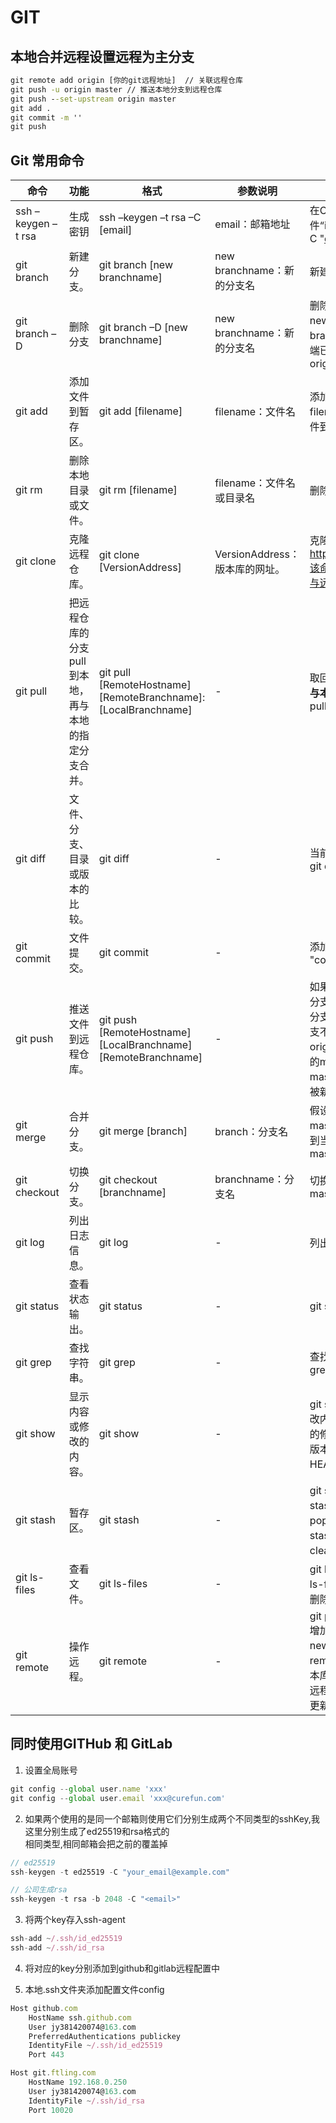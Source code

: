 # GIT

## 本地合并远程设置远程为主分支

```cmd
git remote add origin [你的git远程地址]  // 关联远程仓库
git push -u origin master // 推送本地分支到远程仓库
git push --set-upstream origin master
git add .
git commit -m ''
git push
```

## Git 常用命令

| **命令**           | **功能**                                             | **格式**                                                     | **参数说明**                   | **使用实例**                                                 |
| ------------------ | ---------------------------------------------------- | ------------------------------------------------------------ | ------------------------------ | ------------------------------------------------------------ |
| ssh –keygen –t rsa | 生成密钥                                             | ssh –keygen –t rsa –C [email]                                | email：邮箱地址                | 在C盘.ssh文件夹下获取密钥文件“id_rsa.pub”ssh –keygen –t rsa –C "<devcloud_key01@huawei.com>" |
| git branch         | 新建分支。                                           | git branch [new branchname]                                  | new branchname：新的分支名     | 新建分支：git branch newbranch                               |
| git branch –D      | 删除分支                                             | git branch –D [new branchname]                               | new branchname：新的分支名     | 删除本地分支：git branch –D newbranch删除服务器仓库分支git branch –rd origin/newbranch同步远端已删除的分支git remote prune origin |
| git add            | 添加文件到暂存区。                                   | git add [filename]                                           | filename：文件名               | 添加一个文件到暂缓区：git add filename添加所有修改的和新增的文件到暂缓区：git add . |
| git rm             | 删除本地目录或文件。                                 | git rm [filename]                                            | filename：文件名或目录名       | 删除文件：git rm filename                                    |
| git clone          | 克隆远程仓库。                                       | git clone [VersionAddress]                                   | VersionAddress：版本库的网址。 | 克隆**jQuery**的版本库：git clone <https://github.com/jquery/jquery.git该命令会在本地主机生成一个目录，与远程主机的版本库同名。> |
| git pull           | 把远程仓库的分支pull到本地，再与本地的指定分支合并。 | git pull [RemoteHostname] [RemoteBranchname]:[LocalBranchname] | -                              | 取回**“origin”**主机的**“next”**分支，与本地的**“master”**分支合并：git pull origin next:master |
| git diff           | 文件、分支、目录或版本的比较。                       | git diff                                                     | -                              | 当前与**“master”**分支的比较：git diff master                |
| git commit         | 文件提交。                                           | git commit                                                   | -                              | 添加提交信息：git commit –m "commit message"                 |
| git push           | 推送文件到远程仓库。                                 | git push [RemoteHostname] [LocalBranchname] [RemoteBranchname] | -                              | 如果省略远程分支名，则表示将本地分支推送与之存在“追踪关系”的远程分支（通常两者同名），如果该远程分支不存在，则会被新建：git push origin master上面命令表示，将本地的master分支推送到origin主机的master分支。如果后者不存在，则会被新建。 |
| git merge          | 合并分支。                                           | git merge [branch]                                           | branch：分支名                 | 假设当前分支为“develop”，将master主分支之后的最新提交merge到当前的develop分支上：git merge master |
| git checkout       | 切换分支。                                           | git checkout [branchname]                                    | branchname：分支名             | 切换到master分支：git checkout master                        |
| git log            | 列出日志信息。                                       | git log                                                      | -                              | 列出所有的log：git log –-all                                 |
| git status         | 查看状态输出。                                       | git status                                                   | -                              | git status                                                   |
| git grep           | 查找字符串。                                         | git grep                                                     | -                              | 查找是否有**“hello”**字符串：git grep "hello"                |
| git show           | 显示内容或修改的内容。                               | git show                                                     | -                              | git show v1显示**“tag v1”**的修改内容git show HEAD显示当前版本的修改文件git show HEAD^显示前一版本所有的修改文件git show HEAD~4显示前4版本的修改文件 |
| git stash          | 暂存区。                                             | git stash                                                    | -                              | git stash用于保存和恢复工作进度git stash list列出暂存区的文件git stash pop取出最新的一笔，并移除git stash apply取出但不移除git stash clear清除暂存区 |
| git ls-files       | 查看文件。                                           | git ls-files                                                 | -                              | git ls-files –d查看已经删除的文件git ls-files –d \|xargs git checkout将已删除的文件还原 |
| git remote         | 操作远程。                                           | git remote                                                   | -                              | git push origin master:newbranch增加远程仓库的分支git remote add newbranch增加远程仓库的分支git remote show列出现在远程有多少版本库git remote rm newbranch删除远程仓库的新分支git remote update更新远程所有版本的分支  

## 同时使用GITHub 和 GitLab  

1. 设置全局账号

```js
git config --global user.name 'xxx'
git config --global user.email 'xxx@curefun.com'
```

2. 如果两个使用的是同一个邮箱则使用它们分别生成两个不同类型的sshKey,我这里分别生成了ed25519和rsa格式的  
相同类型,相同邮箱会把之前的覆盖掉

```js
// ed25519
ssh-keygen -t ed25519 -C "your_email@example.com"

// 公司生成rsa
ssh-keygen -t rsa -b 2048 -C "<email>"
```

3. 将两个key存入ssh-agent

```js
ssh-add ~/.ssh/id_ed25519
ssh-add ~/.ssh/id_rsa
```

4. 将对应的key分别添加到github和gitlab远程配置中

5. 本地.ssh文件夹添加配置文件config

```js
Host github.com 
    HostName ssh.github.com 
    User jy381420074@163.com 
    PreferredAuthentications publickey 
    IdentityFile ~/.ssh/id_ed25519 
    Port 443 

Host git.ftling.com 
    HostName 192.168.0.250 
    User jy381420074@163.com 
    IdentityFile ~/.ssh/id_rsa 
    Port 10020 
```
